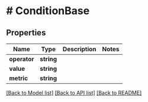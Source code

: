 # # ConditionBase

## Properties

Name | Type | Description | Notes
------------ | ------------- | ------------- | -------------
**operator** | **string** |  |
**value** | **string** |  |
**metric** | **string** |  |

[[Back to Model list]](../../README.md#models) [[Back to API list]](../../README.md#endpoints) [[Back to README]](../../README.md)
